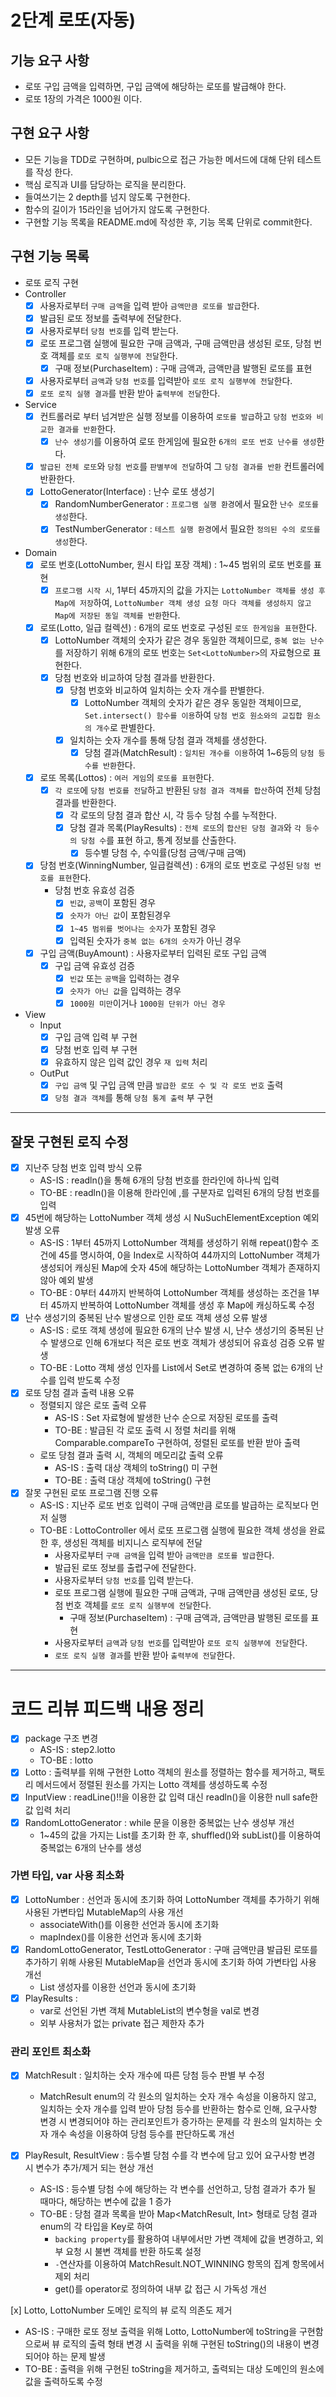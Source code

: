 2단계 로또(자동)
===

## 기능 요구 사항
* 로또 구입 금액을 입력하면, 구입 금액에 해당하는 로또를 발급해야 한다.
* 로또 1장의 가격은 1000원 이다.

## 구현 요구 사항
* 모든 기능을 TDD로 구현하며, pulbic으로 접근 가능한 메서드에 대해 단위 테스트를 작성 한다.
* 핵심 로직과 UI를 담당하는 로직을 분리한다.
* 들여쓰기는 2 depth를 넘지 않도록 구현한다.
* 함수의 길이가 15라인을 넘어가지 않도록 구현한다.
* 구현할 기능 목록을 README.md에 작성한 후, 기능 목록 단위로 commit한다.

## 구현 기능 목록
* 로또 로직 구현
* Controller
  * [x] 사용자로부터 `구매 금액`을 입력 받아 `금액만큼 로또를 발급`한다.
  * [x] 발급된 로또 정보를 출력부에 전달한다.
  * [x] 사용자로부터 `당첨 번호`를 입력 받는다.
  * [x] 로또 프로그램 실행에 필요한 구매 금액과, 구매 금액만큼 생성된 로또, 당첨 번호 객체를 `로또 로직 실행부에 전달`한다. 
    * [x] 구매 정보(PurchaseItem) : 구매 금액과, 금액만큼 발행된 로또를 표현 
  * [x] 사용자로부터 `금액`과 `당첨 번호`를 입력받아 `로또 로직 실행부에 전달`한다.
  * [x] `로또 로직 실행 결과`를 반환 받아 `출력부에 전달`한다.

* Service
  * [x] 컨트롤러로 부터 넘겨받은 실행 정보를 이용하여 `로또를 발급`하고 `당첨 번호와 비교한 결과를 반환`한다.
    * [x] `난수 생성기`를 이용하여 로또 한게임에 필요한 `6개의 로또 번호 난수를 생성`한다.  
  * [x] `발급된 전체 로또`와 `당첨 번호`를 `판별부에 전달`하여 그 `당첨 결과를 반환` 컨트롤러에 반환한다.
  * [x] LottoGenerator(Interface) : 난수 로또 생성기
    * [x] RandomNumberGenerator : `프로그램 실행 환경`에서 필요한 `난수 로또를 생성`한다.
    * [x] TestNumberGenerator : `테스트 실행 환경`에서 필요한 `정의된 수의 로또를 생성`한다.

* Domain
  * [x] 로또 번호(LottoNumber, 원시 타입 포장 객체) : 1~45 범위의 로또 번호를 표현
    * [x] `프로그램 시작 시`, 1부터 45까지의 값을 가지는 `LottoNumber 객체를 생성 후 Map에 저장`하여, `LottoNumber 객체 생성 요청 마다 객체를 생성하지 않고 Map에 저장된 동일 객체를 반환`한다.

  * [x] 로또(Lotto, 일급 컬렉션) : 6개의 로또 번호로 구성된 `로또 한게임을 표현`한다.
    * [x] LottoNumber 객체의 숫자가 같은 경우 동일한 객체이므로, `중복 없는 난수`를 저장하기 위해 6개의 로또 번호는 `Set<LottoNumber>`의 자료형으로 표현한다.
    * [x] 당첨 번호와 비교하여 당첨 결과를 반환한다.
      * [x] 당첨 번호와 비교하여 일치하는 숫자 개수를 판별한다.
        * [x] LottoNumber 객체의 숫자가 같은 경우 동일한 객체이므로, `Set.intersect() 함수를 이용`하여 `당첨 번호 원소와의 교집합 원소의 개수`로 판별한다.
      * [x] 일치하는 숫자 개수를 통해 당첨 결과 객체를 생성한다.
        * [x] 당첨 결과(MatchResult) : `일치된 개수를 이용`하여 1~6등의 `당첨 등수를 반환`한다.

  * [x] 로또 목록(Lottos) : `여러 게임`의 `로또를 표현`한다.
    * [x] `각 로또`에 `당첨 번호를 전달`하고 반환된 `당첨 결과 객체를 합산`하여 전체 당첨 결과를 반환한다.
      * [x] 각 로또의 당첨 결과 합산 시, 각 등수 당첨 수를 누적한다. 
      * [x] 당첨 결과 목록(PlayResults) : `전체 로또`의 `합산된 당첨 결과`와 `각 등수의 당첨 수`를 표현 하고, 통계 정보를 산출한다.
        * [x] 등수별 당첨 수, 수익률(당첨 금액/구매 금액)

  * [x] 당첨 번호(WinningNumber, 일급컬렉션) : 6개의 로또 번호로 구성된 `당첨 번호를 표현`한다.
    * 당첨 번호 유효성 검증
      * [x] `빈값`, `공백`이 포함된 경우
      * [x] `숫자가 아닌 값`이 포함된경우
      * [x] `1~45 범위를 벗어나는 숫자`가 포함된 경우
      * [x] 입력된 숫자가 `중복 없는 6개의 숫자`가 아닌 경우

  * [x] 구입 금액(BuyAmount) : 사용자로부터 입력된 로또 구입 금액
    * [x] 구입 금액 유효성 검증
      * [x] `빈값` 또는 `공백`을 입력하는 경우
      * [x] `숫자가 아닌 값`을 입력하는 경우
      * [x] `1000원 미만`이거나 `1000원 단위가 아닌 경우`

* View
  * Input
    * [x] 구입 금액 입력 부 구현
    * [x] 당첨 번호 입력 부 구현
    * [x] 유효하지 않은 입력 값인 경우 `재 입력` 처리 
  * OutPut
    * [x] `구입 금액` 및 구입 금액 만큼 `발급한 로또 수 및 각 로또 번호` 출력 
    * [x] `당첨 결과 객체`를 통해 `당첨 통계 출력` 부 구현
  
---
## 잘못 구현된 로직 수정
* [x] 지난주 당첨 번호 입력 방식 오류
  * AS-IS : readln()을 통해 6개의 당첨 번호를 한라인에 하나씩 입력
  * TO-BE : readln()을 이용해 한라인에 ,를 구분자로 입력된 6개의 당첨 번호를 입력
* [x] 45번에 해당하는 LottoNumber 객체 생성 시 NuSuchElementException 예외 발생 오류
  * AS-IS : 1부터 45까지 LottoNumber 객체를 생성하기 위해 repeat()함수 조건에 45를 명시하여, 0을 Index로 시작하여 44까지의 LottoNumber 객체가 생성되어 캐싱된 Map에 숫자 45에 해당하는 LottoNumber 객체가 존재하지 않아 예외 발생 
  * TO-BE : 0부터 44까지 반복하여 LottoNumber 객체를 생성하는 조건을 1부터 45까지 반복하여 LottoNumber 객체를 생성 후 Map에 캐싱하도록 수정
* [x] 난수 생성기의 중복된 난수 발생으로 인한 로또 객체 생성 오류 발생
  * AS-IS : 로또 객체 생성에 필요한 6개의 난수 발생 시, 난수 생성기의 중복된 난수 발생으로 인해 6개보다 적은 로또 번호 객체가 생성되어 유효성 검증 오류 발생 
  * TO-BE : Lotto 객체 생성 인자를 List<Int>에서 Set<Int>로 변경하여 중복 없는 6개의 난수를 입력 받도록 수정
* [x] 로또 당첨 결과 출력 내용 오류 
  * 정렬되지 않은 로또 출력 오류
    * AS-IS : Set 자료형에 발생한 난수 순으로 저장된 로또를 출력
    * TO-BE : 발급된 각 로또 출력 시 정렬 처리를 위해 Comparable.compareTo 구현하여, 정렬된 로또를 반환 받아 출력
  * 로또 당첨 결과 출력 시, 객체의 메모리값 출력 오류 
    * AS-IS : 출력 대상 객체의 toString() 미 구현
    * TO-BE : 출력 대상 객체에 toString() 구현
* [x] 잘못 구현된 로또 프로그램 진행 오류
  * AS-IS : 지난주 로또 번호 입력이 구매 금액만큼 로또를 발급하는 로직보다 먼저 실행
  * TO-BE : LottoController 에서 로또 프로그램 실행에 필요한 객체 생성을 완료한 후, 생성된 객체를 비지니스 로직부에 전달
    * 사용자로부터 `구매 금액`을 입력 받아 `금액만큼 로또를 발급`한다.
    * 발급된 로또 정보를 출렵구에 전달한다.
    * 사용자로부터 `당첨 번호`를 입력 받는다.
    * 로또 프로그램 실행에 필요한 구매 금액과, 구매 금액만큼 생성된 로또, 당첨 번호 객체를 `로또 로직 실행부에 전달`한다.
      * 구매 정보(PurchaseItem) : 구매 금액과, 금액만큼 발행된 로또를 표현
    * 사용자로부터 `금액`과 `당첨 번호`를 입력받아 `로또 로직 실행부에 전달`한다.
    * `로또 로직 실행 결과`를 반환 받아 `출력부에 전달`한다.

---
# 코드 리뷰 피드백 내용 정리
- [x] package 구조 변경
  - AS-IS : step2.lotto
  - TO-BE : lotto
- [x] Lotto : 출력부를 위해 구현한 Lotto 객체의 원소를 정렬하는 함수를 제거하고, 팩토리 메서드에서 정렬된 원소를 가지는 Lotto 객체를 생성하도록 수정
- [x] InputView : readLine()!!을 이용한 값 입력 대신 readln()을 이용한 null safe한 값 입력 처리
- [x] RandomLottoGenerator : while 문을 이용한 중복없는 난수 생성부 개선
  - 1~45의 값을 가지는 List를 초기화 한 후, shuffled()와 subList()를 이용하여 중복없는 6개의 난수를 생성

### 가변 타입, var 사용 최소화
* [x] LottoNumber : 선언과 동시에 초기화 하여 LottoNumber 객체를 추가하기 위해 사용된 가변타입 MutableMap의 사용 개선
  * associateWith()를 이용한 선언과 동시에 초기화
  * mapIndex()를 이용한 선언과 동시에 초기화
* [x] RandomLottoGenerator, TestLottoGenerator : 구매 금액만큼 발급된 로또를 추가하기 위해 사용된 MutableMap을 선언과 동시에 초기화 하여 가변타입 사용 개선
  * List 생성자를 이용한 선언과 동시에 초기화 
* [x] PlayResults : 
  * var로 선언된 가변 객체 MutableList의 변수형을 val로 변경
  * 외부 사용처가 없는 private 접근 제한자 추가

### 관리 포인트 최소화
* [x] MatchResult : 일치하는 숫자 개수에 따른 당첨 등수 판별 부 수정
  * MatchResult enum의 각 원소의 일치하는 숫자 개수 속성을 이용하지 않고, 일치하는 숫자 개수를 입력 받아 당첨 등수를 반환하는 함수로 인해, 요구사항 변경 시 변경되어야 하는 관리포인트가 증가하는 문제를 각 원소의 일치하는 숫자 개수 속성을 이용하여 당첨 등수를 판단하도록 개선

* [x] PlayResult, ResultView : 등수별 당첨 수를 각 변수에 담고 있어 요구사항 변경 시 변수가 추가/제거 되는 현상 개선
  * AS-IS : 등수별 당첨 수에 해당하는 각 변수를 선언하고, 당첨 결과가 추가 될 때마다, 해당하는 변수에 값을 1 증가
  * TO-BE : 당첨 결과 목록을 받아 Map<MatchResult, Int> 형태로 당첨 결과 enum의 각 타입을 Key로 하여
    * `backing property`를 활용하여 내부에서만 가변 객체에 값을 변경하고, 외부 요청 시 불변 객체를 반환 하도록 설정 
    * `-`연산자를 이용하여 MatchResult.NOT_WINNING 항목의 집계 항목에서 제외 처리
    * get()를 operator로 정의하여 내부 값 접근 시 가독성 개선

[x] Lotto, LottoNumber 도메인 로직의 뷰 로직 의존도 제거
  * AS-IS : 구매한 로또 정보 출력을 위해 Lotto, LottoNumber에 toString을 구현함으로써 뷰 로직의 출력 형태 변경 시 출력을 위해 구현된 toString()의 내용이 변경되어야 하는 문제 발생
  * TO-BE : 출력을 위해 구현된 toString을 제거하고, 출력되는 대상 도메인의 원소에 값을 출력하도록 수정
